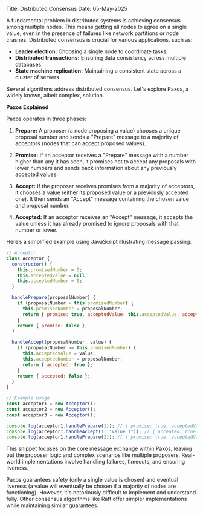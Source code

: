Title: Distributed Consensus
Date: 05-May-2025

A fundamental problem in distributed systems is achieving consensus among multiple nodes.  This means getting all nodes to agree on a single value, even in the presence of failures like network partitions or node crashes.  Distributed consensus is crucial for various applications, such as:

* **Leader election:** Choosing a single node to coordinate tasks.
* **Distributed transactions:** Ensuring data consistency across multiple databases.
* **State machine replication:** Maintaining a consistent state across a cluster of servers.

Several algorithms address distributed consensus. Let's explore Paxos, a widely known, albeit complex, solution.

**Paxos Explained**

Paxos operates in three phases:

1. **Prepare:** A proposer (a node proposing a value) chooses a unique proposal number and sends a "Prepare" message to a majority of acceptors (nodes that can accept proposed values).

2. **Promise:** If an acceptor receives a "Prepare" message with a number higher than any it has seen, it promises not to accept any proposals with lower numbers and sends back information about any previously accepted values.

3. **Accept:** If the proposer receives promises from a majority of acceptors, it chooses a value (either its proposed value or a previously accepted one). It then sends an "Accept" message containing the chosen value and proposal number.

4. **Accepted:**  If an acceptor receives an "Accept" message, it accepts the value unless it has already promised to ignore proposals with that number or lower.

Here’s a simplified example using JavaScript illustrating message passing:

```javascript
// Acceptor
class Acceptor {
  constructor() {
    this.promisedNumber = 0;
    this.acceptedValue = null;
    this.acceptedNumber = 0;
  }

  handlePrepare(proposalNumber) {
    if (proposalNumber > this.promisedNumber) {
      this.promisedNumber = proposalNumber;
      return { promise: true, acceptedValue: this.acceptedValue, acceptedNumber: this.acceptedNumber };
    }
    return { promise: false };
  }

  handleAccept(proposalNumber, value) {
    if (proposalNumber >= this.promisedNumber) {
      this.acceptedValue = value;
      this.acceptedNumber = proposalNumber;
      return { accepted: true };
    }
    return { accepted: false };
  }
}

// Example usage
const acceptor1 = new Acceptor();
const acceptor2 = new Acceptor();
const acceptor3 = new Acceptor();

console.log(acceptor1.handlePrepare(1)); // { promise: true, acceptedValue: null, acceptedNumber: 0 }
console.log(acceptor1.handleAccept(1, "Value 1")); // { accepted: true }
console.log(acceptor1.handlePrepare(2)); // { promise: true, acceptedValue: 'Value 1', acceptedNumber: 1 }


```

This snippet focuses on the core message exchange within Paxos, leaving out the proposer logic and complex scenarios like multiple proposers.  Real-world implementations involve handling failures, timeouts, and ensuring liveness.

Paxos guarantees safety (only a single value is chosen) and eventual liveness (a value will eventually be chosen if a majority of nodes are functioning).  However, it's notoriously difficult to implement and understand fully. Other consensus algorithms like Raft offer simpler implementations while maintaining similar guarantees.
